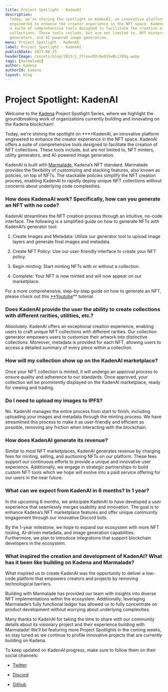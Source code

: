 ```yaml
---
title: Project Spotlight - KadenAI
description:
  Today, we’re shining the spotlight on KadenAI, an innovative platform
  engineered to enhance the creator experience in the NFT space. KadenAI offers
  a suite of comprehensive tools designed to facilitate the creation of NFT
  collections. These tools include, but are not limited to, NFT minters, utility
  generators, and AI-powered image generation.
menu: Project Spotlight - KadenAI
label: Project Spotlight - KadenAI
publishDate: 2023-08-15
headerImage: /assets/blog/2023/1_2TrpexM2c0w9JVwBL2JO9g.webp
tags: [marmalade]
author: Kadena
authorId: kadena
layout: blog
---
```


# Project Spotlight: KadenAI

Welcome to the [Kadena](https://kadena.io/) Project Spotlight Series, where we
highlight the groundbreaking work of organizations currently building and
innovating on the Kadena blockchain!

Today, we’re shining the spotlight on \*\*\*\*KadenAI, an innovative platform
engineered to enhance the creator experience in the NFT space. KadenAI offers a
suite of comprehensive tools designed to facilitate the creation of NFT
collections. These tools include, but are not limited to, NFT minters, utility
generators, and AI-powered image generation.

KadenAI is built with
[Marmalade](/docs/blogchain/2023/introducing-marmalade-v2-empowering-the-future-of-nfts-2023-06-16),
Kadena’s NFT standard. Marmalade provides the flexibility of customizing and
stacking features, also known as policies, on top of NFTs. The stackable
policies simplify the NFT creation process, enabling KadenAI to rapidly deploy
unique NFT collections without concerns about underlying code complexities.

### How does KadenaAI work? Specifically, how can you generate an NFT with no code?

KadenAI streamlines the NFT creation process through an intuitive, no-code
interface. The following is a simplified guide on how to generate NFTs with
KadenAI’s generator tool:

1.  Create Images and Metadata: Utilize our generator tool to upload image
    layers and generate final images and metadata.

2.  Create NFT Policy: Use our user-friendly interface to create your NFT
    policy.

3.  Begin minting: Start minting NFTs with or without a collection.

4.  Complete: Your NFT is now minted and will now appear on our marketplace.

For a more comprehensive, step-by-step guide on how to generate an NFT, please
check out this [\*\*Youtube](https://youtu.be/UHza2oUwQ2E)\*\* tutorial.

### Does KadenAI provide the user the ability to create collections with different rarities, utilities, etc.?

Absolutely. KadenAI offers an exceptional creation experience, enabling users to
craft unique NFT collections with different rarities. Our collection generator
empowers users to customize their artwork into distinctive collections.
Moreover, metadata is provided for each NFT, allowing users to access a detailed
summary of every piece within a collection.

### How will my collection show up on the KadenAI marketplace?

Once your NFT collection is minted, it will undergo an approval process to
ensure quality and adherence to our standards. Once approved, your collection
will be prominently displayed on the KadenAI marketplace, ready for viewing and
trading.

### Do I need to upload my images to IPFS?

No. KadenAI manages the entire process from start to finish, including uploading
your images and metadata through the minting process. We have streamlined this
process to make it as user-friendly and efficient as possible, removing any
friction when interacting with the blockchain.

### How does KadenAI generate its revenue?

Similar to most NFT marketplaces, KadenAI generates revenue by charging fees for
minting, selling, and auctioning NFTs on our platform. These fees support our
continuous efforts to provide a unique and innovative user experience.
Additionally, we engage in strategic partnerships to build custom NFT tools
which we hope will evolve into a paid service offering for our users in the near
future.

### What can we expect from KadenAI in 6 months? In 1 year?

In the upcoming 6 months, we anticipate KadenAI to have developed a user
experience that seamlessly merges usability and innovation. The goal is to
enhance Kadena’s NFT marketplace features and offer unique community engagement
through our innovative Discord bots.

By the 1-year milestone, we hope to expand our ecosystem with more NFT tooling,
AI-driven metadata, and image generation capabilities. Furthermore, we plan to
introduce integrations that support blockchain developers in the ecosystem.

### What inspired the creation and development of KadenAI? What has it been like building on Kadena and Marmalade?

What inspired us to create KadenAI was the opportunity to deliver a low-code
platform that empowers creators and projects by removing technological barriers.

Building with Marmalade has provided our team with insights into diverse NFT
implementations within the ecosystem. Additionally, leveraging Marmalade’s fully
functional ledger has allowed us to fully concentrate on product development
without worrying about underlying complexities.

Many thanks to KadenAI for taking the time to share with our community details
about its visionary project and their experience building with Marmalade! We’ll
be featuring more Project Spotlights in the coming weeks, so stay tuned as we
continue to profile innovative projects that are currently building on Kadena.

To keep updated on KadenAI progress, make sure to follow them on their social
channels:

- [Twitter](https://twitter.com/SwarmsFinance)

- [Discord](https://discord.gg/y8KbQRxScF)

- [Github](https://github.com/squiegee/swarms)
